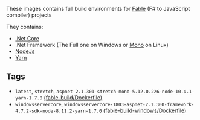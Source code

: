 These images contains full build environments for [Fable](http://fable.io) (F# to JavaScript compiler) projects

They contains:
* [.Net Core](https://www.microsoft.com/net/)
* .Net Framework (The Full one on Windows or [Mono](https://www.mono-project.com/) on Linux)
* [NodeJs](https://nodejs.org)
* [Yarn](https://yarnpkg.com)

## Tags

* `latest`, `stretch`, `aspnet-2.1.301-stretch-mono-5.12.0.226-node-10.4.1-yarn-1.7.0` [(fable-build/Dockerfile)](https://github.com/vbfox/Dockerfiles/blob/master/fable-build/Dockerfile)
* `windowsservercore`, `windowsservercore-1803-aspnet-2.1.300-framework-4.7.2-sdk-node-8.11.2-yarn-1.7.0` [(fable-build-windows/Dockerfile)](https://github.com/vbfox/Dockerfiles/blob/master/fable-build-windows/Dockerfile)